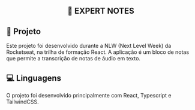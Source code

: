 <h2 align=center> 📃  EXPERT NOTES </h2>

## 🚀 Projeto
Este projeto foi desenvolvido durante a NLW (Next Level Week) da Rocketseat, na trilha de formação React. A aplicação é um bloco de notas que permite a transcrição de notas de áudio em texto.

## 💻 Linguagens
O projeto foi desenvolvido principalmente com React, Typescript e TailwindCSS. 





